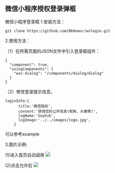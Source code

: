 ﻿## 微信小程序授权登录弹框

微信小程序登录框
1.安装方法：

```
git clone https://github.com/BkHumor/wxlogin.git
```
2.使用方法：

（1）在所需页面的JSON文件中引入登录框组件：

```
{
  "component": true,
  "usingComponents": {
    "wxc-dialog": "/components/dialog/dialog"
  }
}
```
（2）修改登录提示信息。

```
loginInfo:{
      title:'微信授权',
      content:'获得您的公开信息(昵称、头像等)',
      logName:'Gayhub',
      logImage:'../../images/logo.jpg',
    }
```

可以参考example


3.图片示例:

(1)进入首页自动调用
 ![](https://img2018.cnblogs.com/blog/978478/201811/978478-20181107153805097-53526742.png)


(2)点击允许后
 ![](https://img2018.cnblogs.com/blog/978478/201811/978478-20181107153652374-286032442.png)
